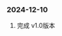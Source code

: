 <!--
 * @Author: Yyy
 * @Date: 2024-12-05 10:26:35
 * @LastEditTime: 2024-12-10 13:57:07
 * @Description: 更新日志
-->

### 2024-12-10

1. 完成 v1.0版本
